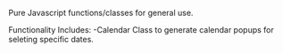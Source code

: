 Pure Javascript functions/classes for general use.

Functionality Includes:
-Calendar Class to generate calendar popups for seleting specific dates.
